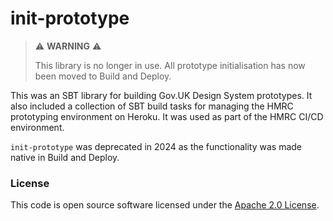 # init-prototype

> :warning: **WARNING** :warning:
>
> This library is no longer in use. All prototype initialisation has now been moved to Build and Deploy.

This was an SBT library for building Gov.UK Design System prototypes. It also included a collection of SBT build tasks 
for managing the HMRC prototyping environment on Heroku. It was used as part of the HMRC CI/CD environment. 

`init-prototype` was deprecated in 2024 as the functionality was made native in Build and Deploy.


### License

This code is open source software licensed under the [Apache 2.0 License]("http://www.apache.org/licenses/LICENSE-2.0.html").
